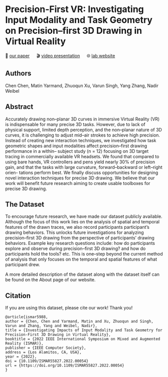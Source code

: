 # Precision-First VR: Investigating Input Modality and Task Geometry on Precision–first 3D Drawing in Virtual Reality

📘 [our paper](https://ieeexplore.ieee.org/document/9995686) &emsp;
🎬 [video presentation](#) &emsp;
🌐 [lab website](https://hxi.ucsd.edu)

## Authors

Chen Chen, Matin Yarmand, Zhuoqun Xu, Varun Singh, Yang Zhang, Nadir Weibel

## Abstract

Accurately drawing non–planar 3D curves in immersive Virtual Reality (VR) is indispensable for many precise 3D tasks. However, due to lack 
of physical support, limited depth perception, and the non–planar nature of 3D curves, it is challenging to adjust mid–air strokes to 
achieve high precision. Instead of creating new interaction techniques, we investigated how task geometric shapes and input modalities 
affect precision–first drawing performance in a within– subject study (n = 12) focusing on 3D target tracing in commercially available VR 
headsets. We found that compared to using bare hands, VR controllers and pens yield nearly 30% of precision gain, and that the tasks with 
large curvature, forward–backward or left–right orien- tations perform best. We finally discuss opportunities for designing novel 
interaction techniques for precise 3D drawing. We believe that our work will benefit future research aiming to create usable toolboxes for 
precise 3D drawing.

## The Dataset

To encourage future research, we have made our dataset publicly available. Although the focus of this work lies on the analysis of spatial 
and temporal features of the drawn traces, we also record participants participant’s drawing behaviors. This unlocks future investigations 
for analyzing precision–first 3D drawing from the perspective of participants’ drawing behaviors. Example key research questions include: 
how do participants explore and observe during precision–first 3D drawing? and how do participants hold the tools? etc. This is one–step 
beyond the current method of analysis that only focuses on the temporal and spatial features of what participant drew.

A more detailed description of the dataset along with the dataset itself can be found on the About page of our website. 

## Citation

If you are using this dataset, please cite our work! Thank you!

```
@article{ismar5988,
author = {Chen, Chen and Yarmand, Matin and Xu, Zhuoqun and Singh, Varun and Zhang, Yang and Weibel, Nadir},
title = {Investigating Impacts of Input Modality and Task Geometry for Precision-First 3D Drawing in Virtual Reality},
booktitle = {2022 IEEE International Symposium on Mixed and Augmented Reality (ISMAR)},
publisher = {IEEE Computer Society},
address = {Los Alamitos, CA, USA},
year = {2022},
doi = {10.1109/ISMAR55827.2022.00054}
url = {https://doi.org/10.1109/ISMAR55827.2022.00054}
}
```
